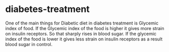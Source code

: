 # diabetes-treatment
One of the main things for Diabetic diet in diabetes treatment is Glycemic index of food. If the Glycemic index of the food is higher it gives more strain on insulin receptors. So that sharply rises in blood sugar. If the glycemic index of the food is lower it gives less strain on insulin receptors as a result blood sugar in control.
